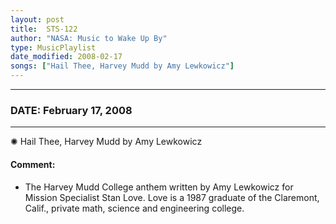 ```yaml
---
layout: post
title:  STS-122
author: "NASA: Music to Wake Up By"
type: MusicPlaylist
date_modified: 2008-02-17
songs: ["Hail Thee, Harvey Mudd by Amy Lewkowicz"]
---
```


----
### DATE: February 17, 2008
----
✺ Hail Thee, Harvey Mudd by Amy Lewkowicz

#### Comment:
* The Harvey Mudd College anthem written by Amy Lewkowicz for Mission Specialist Stan Love. Love is a 1987 graduate of the Claremont, Calif., private math, science and engineering college.



<br/>
<center>
	<a target="_blank"
	   href="https://twitter.com/intent/tweet?hashtags=Space,NASA,Playlist,NASAWakeupCalls,SpaceProgram&text={{ page.author}}, '{{ page.songs.first }}' {{ page.title }}, {{ page.date | date: '%B %d, %Y' }}. {{ site.url }}{{ page.url }}&via=nasawakeupcalls"><i class="fab fa-twitter" alt="Tweet this page" style="font-size: 1.3em;"></i></a>
	&nbsp; 	<i class="fas fa-user-astronaut" style="font-size: 1.5em;"></i> &nbsp;
    <a type="amzn" search="'Hail Thee, Harvey Mudd by Amy Lewkowicz'" category="popular music">
    <i class="fab fa-amazon" style="font-size: 1.3em;"></i></a>
</center>
